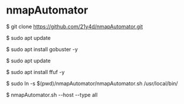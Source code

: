 # nmapAutomator

$ git clone https://github.com/21y4d/nmapAutomator.git

$ sudo apt update

$ sudo apt install gobuster -y

$ sudo apt update

$ sudo apt install ffuf -y

$ sudo ln -s $(pwd)/nmapAutomator/nmapAutomator.sh /usr/local/bin/

$ nmapAutomator.sh --host <TARGET-IP> --type all
